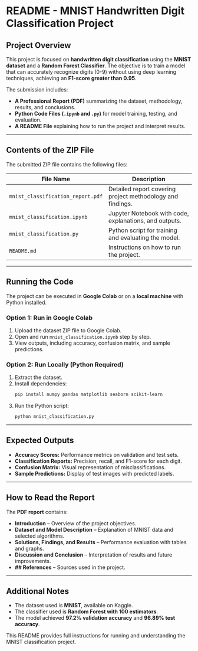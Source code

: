 # README - MNIST Handwritten Digit Classification Project

## Project Overview
This project is focused on **handwritten digit classification** using the **MNIST dataset** and a **Random Forest Classifier**. The objective is to train a model that can accurately recognize digits (0-9) without using deep learning techniques, achieving an **F1-score greater than 0.95**.

The submission includes:
- **A Professional Report (PDF)** summarizing the dataset, methodology, results, and conclusions.
- **Python Code Files (`.ipynb` and `.py`)** for model training, testing, and evaluation.
- **A README File** explaining how to run the project and interpret results.

---

## Contents of the ZIP File
The submitted ZIP file contains the following files:

| File Name                     | Description |
|--------------------------------|-------------|
| `mnist_classification_report.pdf` | Detailed report covering project methodology and findings. |
| `mnist_classification.ipynb`   | Jupyter Notebook with code, explanations, and outputs. |
| `mnist_classification.py`      | Python script for training and evaluating the model. |
| `README.md`                    | Instructions on how to run the project. |

---

## Running the Code
The project can be executed in **Google Colab** or on a **local machine** with Python installed.

### Option 1: Run in Google Colab
1. Upload the dataset ZIP file to Google Colab.
2. Open and run `mnist_classification.ipynb` step by step.
3. View outputs, including accuracy, confusion matrix, and sample predictions.

### Option 2: Run Locally (Python Required)
1. Extract the dataset.
2. Install dependencies:
   ```bash
   pip install numpy pandas matplotlib seaborn scikit-learn
   ```
3. Run the Python script:
   ```bash
   python mnist_classification.py
   ```

---

## Expected Outputs
- **Accuracy Scores:** Performance metrics on validation and test sets.
- **Classification Reports:** Precision, recall, and F1-score for each digit.
- **Confusion Matrix:** Visual representation of misclassifications.
- **Sample Predictions:** Display of test images with predicted labels.

---

## How to Read the Report
The **PDF report** contains:
- **Introduction** – Overview of the project objectives.
- **Dataset and Model Description** – Explanation of MNIST data and selected algorithms.
- **Solutions, Findings, and Results** – Performance evaluation with tables and graphs.
- **Discussion and Conclusion** – Interpretation of results and future improvements.
- **## References** – Sources used in the project.

---

## Additional Notes
- The dataset used is **MNIST**, available on Kaggle.
- The classifier used is **Random Forest with 100 estimators**.
- The model achieved **97.2% validation accuracy** and **96.89% test accuracy**.

This README provides full instructions for running and understanding the MNIST classification project.

